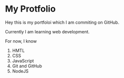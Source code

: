 # My Protfolio

Hey this is my portfoloi which I am commiting on GitHub.

Currently I am learning web development.

For now, I know
1. HMTL
1. CSS
1. JavaScript
1. Git and GitHub
1. NodeJS
